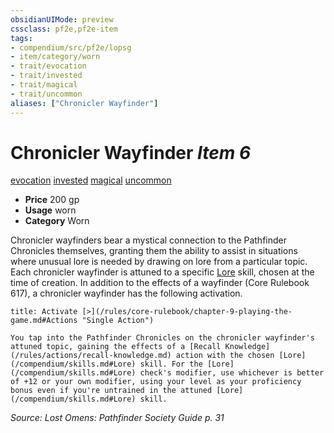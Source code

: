 ```yaml
---
obsidianUIMode: preview
cssclass: pf2e,pf2e-item
tags:
- compendium/src/pf2e/lopsg
- item/category/worn
- trait/evocation
- trait/invested
- trait/magical
- trait/uncommon
aliases: ["Chronicler Wayfinder"]
---
```

# Chronicler Wayfinder *Item 6*  
[evocation](/rules/traits/evocation.md)  [invested](/rules/traits/invested.md)  [magical](/rules/traits/magical.md)  [uncommon](/rules/traits/uncommon.md)  

- **Price** 200 gp
- **Usage** worn
- **Category** Worn

Chronicler wayfinders bear a mystical connection to the Pathfinder Chronicles themselves, granting them the ability to assist in situations where unusual lore is needed by drawing on lore from a particular topic. Each chronicler wayfinder is attuned to a specific [Lore](/compendium/skills.md#Lore) skill, chosen at the time of creation. In addition to the effects of a wayfinder (Core Rulebook 617), a chronicler wayfinder has the following activation.

```ad-embed-ability
title: Activate [>](/rules/core-rulebook/chapter-9-playing-the-game.md#Actions "Single Action")

You tap into the Pathfinder Chronicles on the chronicler wayfinder's attuned topic, gaining the effects of a [Recall Knowledge](/rules/actions/recall-knowledge.md) action with the chosen [Lore](/compendium/skills.md#Lore) skill. For the [Lore](/compendium/skills.md#Lore) check's modifier, use whichever is better of +12 or your own modifier, using your level as your proficiency bonus even if you're untrained in the attuned [Lore](/compendium/skills.md#Lore) skill.
```

*Source: Lost Omens: Pathfinder Society Guide p. 31*